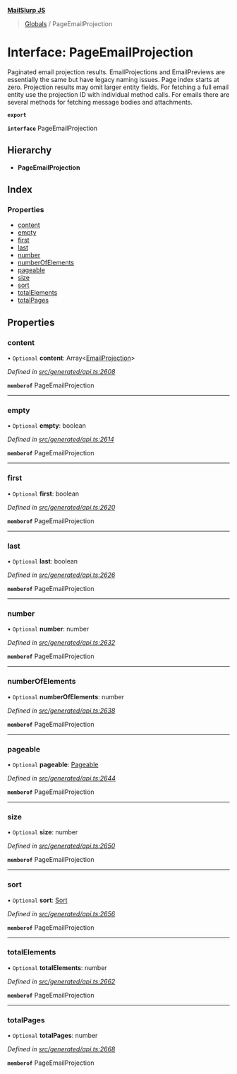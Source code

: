 **[MailSlurp JS](../README.md)**

> [Globals](../README.md) / PageEmailProjection

# Interface: PageEmailProjection

Paginated email projection results. EmailProjections and EmailPreviews are essentially the same but have legacy naming issues. Page index starts at zero. Projection results may omit larger entity fields. For fetching a full email entity use the projection ID with individual method calls. For emails there are several methods for fetching message bodies and attachments.

**`export`** 

**`interface`** PageEmailProjection

## Hierarchy

* **PageEmailProjection**

## Index

### Properties

* [content](pageemailprojection.md#content)
* [empty](pageemailprojection.md#empty)
* [first](pageemailprojection.md#first)
* [last](pageemailprojection.md#last)
* [number](pageemailprojection.md#number)
* [numberOfElements](pageemailprojection.md#numberofelements)
* [pageable](pageemailprojection.md#pageable)
* [size](pageemailprojection.md#size)
* [sort](pageemailprojection.md#sort)
* [totalElements](pageemailprojection.md#totalelements)
* [totalPages](pageemailprojection.md#totalpages)

## Properties

### content

• `Optional` **content**: Array\<[EmailProjection](emailprojection.md)>

*Defined in [src/generated/api.ts:2608](https://github.com/mailslurp/mailslurp-client/blob/fb74c9f/src/generated/api.ts#L2608)*

**`memberof`** PageEmailProjection

___

### empty

• `Optional` **empty**: boolean

*Defined in [src/generated/api.ts:2614](https://github.com/mailslurp/mailslurp-client/blob/fb74c9f/src/generated/api.ts#L2614)*

**`memberof`** PageEmailProjection

___

### first

• `Optional` **first**: boolean

*Defined in [src/generated/api.ts:2620](https://github.com/mailslurp/mailslurp-client/blob/fb74c9f/src/generated/api.ts#L2620)*

**`memberof`** PageEmailProjection

___

### last

• `Optional` **last**: boolean

*Defined in [src/generated/api.ts:2626](https://github.com/mailslurp/mailslurp-client/blob/fb74c9f/src/generated/api.ts#L2626)*

**`memberof`** PageEmailProjection

___

### number

• `Optional` **number**: number

*Defined in [src/generated/api.ts:2632](https://github.com/mailslurp/mailslurp-client/blob/fb74c9f/src/generated/api.ts#L2632)*

**`memberof`** PageEmailProjection

___

### numberOfElements

• `Optional` **numberOfElements**: number

*Defined in [src/generated/api.ts:2638](https://github.com/mailslurp/mailslurp-client/blob/fb74c9f/src/generated/api.ts#L2638)*

**`memberof`** PageEmailProjection

___

### pageable

• `Optional` **pageable**: [Pageable](pageable.md)

*Defined in [src/generated/api.ts:2644](https://github.com/mailslurp/mailslurp-client/blob/fb74c9f/src/generated/api.ts#L2644)*

**`memberof`** PageEmailProjection

___

### size

• `Optional` **size**: number

*Defined in [src/generated/api.ts:2650](https://github.com/mailslurp/mailslurp-client/blob/fb74c9f/src/generated/api.ts#L2650)*

**`memberof`** PageEmailProjection

___

### sort

• `Optional` **sort**: [Sort](sort.md)

*Defined in [src/generated/api.ts:2656](https://github.com/mailslurp/mailslurp-client/blob/fb74c9f/src/generated/api.ts#L2656)*

**`memberof`** PageEmailProjection

___

### totalElements

• `Optional` **totalElements**: number

*Defined in [src/generated/api.ts:2662](https://github.com/mailslurp/mailslurp-client/blob/fb74c9f/src/generated/api.ts#L2662)*

**`memberof`** PageEmailProjection

___

### totalPages

• `Optional` **totalPages**: number

*Defined in [src/generated/api.ts:2668](https://github.com/mailslurp/mailslurp-client/blob/fb74c9f/src/generated/api.ts#L2668)*

**`memberof`** PageEmailProjection
